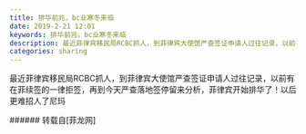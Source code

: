```yaml
---
title: 排华前兆，bc业寒冬来临
date: 2019-2-21 12:01
keywords: 排华前兆，bc业寒冬来临
description: 最近菲律宾移民局RCBC抓人，到菲律宾大使馆严查签证申请人过往记录，以前有在菲续签的一律拒签，再到今天严查落地签停留来分析，菲律宾开始排华了！以后更难招人了尼玛
categories: sharing
---
```

<td class="t_f" id="postmessage_3083967">

最近菲律宾移民局RCBC抓人，到菲律宾大使馆严查签证申请人过往记录，以前有在菲续签的一律拒签，再到今天严查落地签停留来分析，菲律宾开始排华了！以后更难招人了尼玛<br/>
</td>
###### 转载自[菲龙网]